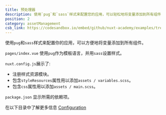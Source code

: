 ```yaml
---
title: 预处理器
description: 使用`pug`和`sass`样式来配置您的应用，可以轻松地将变量添加到所有组件。
position: 2
category: assetManagement
csb_link: https://codesandbox.io/embed/github/nuxt-academy/examples/tree/master/asset-management/pre-processors?fontsize=14&hidenavigation=1&theme=dark&view=editor
---
```


使用`pug`和`sass`样式来配置你的应用，可以方便地将变量添加到所有组件。

<example-intro></example-intro>

`pages/index.vue` 使用`pug`作为模板语言，并用`sass`设置样式。

`nuxt.config.js`展示了:

- 注册样式资源模块。
- 包含`styleResources`属性用以添加`assets / variables.scss`。
- 包含`css`属性用以添加`assets / main.scss`。

`package.json` 显示所需的依赖项。

<base-alert type="next">

在以下目录中了解更多信息 [Configuration](/docs/2.x/features/configuration#pre-processors)

</base-alert>

<code-sandbox :src="csb_link"></code-sandbox>
